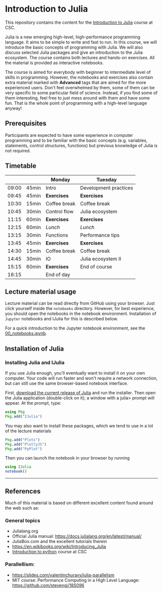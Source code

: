 # Introduction to Julia

This repository contains the content for the [Introduction to Julia](https://www.csc.fi/web/training/-/julia_intro_2019) course at CSC.

Julia is a new emerging high-level, high-performance programming language. It aims to be simple to write and fast to run. In this course, we will introduce the basic concepts of programming with Julia. We will also discuss selected Julia packages and give an introduction to the Julia ecosystem. The course contains both lectures and hands-on exercises. All the material is provided as interactive notebooks.

The course is aimed for everybody with beginner to intermediate level of skills in programming. However, the notebooks and exercises also contain extra material marked with **Advanced** tags that are aimed for the more experienced users. Don't feel overwhelmed by them, some of them can be very specific to some particular field of science. Instead, if you find some of them interesting, feel free to just mess around with them and have some fun. That is the whole point of programming with a high-level language anyway!



## Prerequisites
Participants are expected to have some experience in computer programming and to be familiar with the basic concepts (e.g. variables, statements, control structures, functions) but previous knowledge of Julia is not required.


## Timetable
|       |        | Monday         |  Tuesday
| ----- |--------| -------------- | -----------
| 09:00 | 45min  | Intro          |  Development practices
| 09:45 | 45min  | **Exercises**  |  **Exercises**          
| 10:30 | 15min  | Coffee break   |  Coffee break          
| 10:45 | 30min  | Control flow   |  Julia ecosystem
| 11:15 | 60min  | **Exercises**  |  **Exercises**   
| 12:15 | 60min  | *Lunch*        |  *Lunch*
| 13:15 | 30min  | Functions      |  Performance tips
| 13:45 | 45min  | **Exercises**  |  **Exercises**
| 14:30 | 15min  | Coffee break   |  Coffee break
| 14:45 | 30min  | IO             |  Julia ecosystem II
| 15:15 | 60min  | **Exercises**  |  End of course
| 16:15 |        | End of day     |  



## Lecture material usage
Lecture material can be read directly from GitHub  using your browser. Just click yourself inside the `notebooks` directory. However, for best experience, you should open the notebooks in the notebook environment. Installation of `Jupyter` notebooks and IJulia for this is described below.

For a quick introduction to the Jupyter notebook environment, see the [00_notebooks.ipynb](notebooks/00_notebooks.ipynb).


## Installation of Julia

<!--
### CSC notebook environment
In the course we use the [CSC notebook environment](https://notebooks.csc.fi/).

Once logged in, go to "Account" and "Join Group" by using the code provided to you.

After joining the group, you should see "Introduction to Julia" in the Dashboard.

All the hands-on exercises can be done in the cloud environment using the workstations in the training class (or using own laptop if you prefer so).


### Quick start: using Julia on juliabox
The simplest way to use Julia is to go to [juliabox.com](https://www.juliabox.com/). Once you log in (e.g. with a gmail account), you can run Julia code online (on Amazon Cloud servers) via the browser-based Jupyter notebook interface without installing anything on your computer.

Although you wouldn't want to run large computations on juliabox, it should be fine for simple homework problems.

To add our lecture material, click the `Git` button on the top left in the menu bar. Then insert the course material url
```
https://github.com/csc-training/julia-introduction.git
```
and type `master` for the branch. Folder name can be whatever you like, for example `julia-csc`.

**Caveat**:
Packages can not be installed using the Julia package manager. You must install external packages by clicking the `Packages` button on the top menu. After that, just type the name of the package and hit install.

-->

### Installing Julia and IJulia
If you use Julia enough, you'll eventually want to install it on your own computer. Your code will run faster and won't require a network connection, but can still use the same browser-based notebook interface.

First, [download the current release of Julia](http://julialang.org/downloads/) and run the installer. Then open the Julia application (double-click on it); a window with a julia> prompt will appear. At the prompt, type:

```julia
using Pkg
Pkg.add("IJulia")
```
You may also want to install these packages, which we tend to use in a lot of the lecture materials
```julia
Pkg.add("Plots")
Pkg.add("PlotlyJS")
Pkg.add("PyPlot")
```


Then you can launch the notebook in your browser by running
```julia
using IJulia
notebook()
```

----
## References
Much of this material is based on different excellent content found around the web such as:

### General topics
- Julialang.org
- Official Julia manual: https://docs.julialang.org/en/latest/manual/
- JuliaBox.com and the excellent tutorials therein
- https://en.wikibooks.org/wiki/Introducing_Julia
- [Introduction to python](https://github.com/csc-training/python-introduction) course at CSC


### Parallellism:
- https://slides.com/valentinchuravy/julia-parallelism
- MIT course: Performance Computing in a High Level Language: https://github.com/stevengj/18S096
